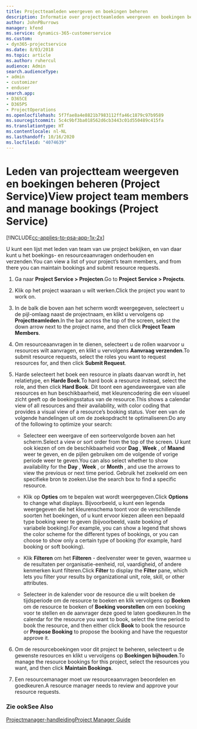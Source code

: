 ```yaml
---
title: Projectteamleden weergeven en boekingen beheren
description: Informatie over projectteamleden weergeven en boekingen beheren in Project Service
author: JohnPBurrows
manager: kfend
ms.service: dynamics-365-customerservice
ms.custom:
- dyn365-projectservice
ms.date: 8/03/2018
ms.topic: article
ms.author: ruhercul
audience: Admin
search.audienceType:
- admin
- customizer
- enduser
search.app:
- D365CE
- D365PS
- ProjectOperations
ms.openlocfilehash: 5f7fae8a4e8821b7983112ffa46c1879c97b9589
ms.sourcegitcommit: 5c4c9bf3ba018562d6cb3443c01d550489c415fa
ms.translationtype: HT
ms.contentlocale: nl-NL
ms.lasthandoff: 10/16/2020
ms.locfileid: "4074639"
---
```

# <a name="view-project-team-members-and-manage-bookings-project-service"></a><span data-ttu-id="94012-103">Leden van projectteam weergeven en boekingen beheren (Project Service)</span><span class="sxs-lookup"><span data-stu-id="94012-103">View project team members and manage bookings (Project Service)</span></span>

[!INCLUDE[cc-applies-to-psa-app-1x-2x](../includes/cc-applies-to-psa-app-1x-2x.md)]

<span data-ttu-id="94012-104">U kunt een lijst met leden van team van uw project bekijken, en van daar kunt u het boekings- en resourceaanvragen onderhouden en verzenden.</span><span class="sxs-lookup"><span data-stu-id="94012-104">You can view a list of your project’s team members, and from there you can maintain bookings and submit resource requests.</span></span>  
  
1.  <span data-ttu-id="94012-105">Ga naar **Project Service > Projecten**.</span><span class="sxs-lookup"><span data-stu-id="94012-105">Go to **Project Service > Projects**.</span></span>  
  
2.  <span data-ttu-id="94012-106">Klik op het project waaraan u wilt werken.</span><span class="sxs-lookup"><span data-stu-id="94012-106">Click the project you want to work on.</span></span>  
  
3.  <span data-ttu-id="94012-107">In de balk die boven aan het scherm wordt weergegeven, selecteert u de pijl-omlaag naast de projectnaam, en klikt u vervolgens op **Projectteamleden**.</span><span class="sxs-lookup"><span data-stu-id="94012-107">In the bar across the top of the screen, select the down arrow next to the project name, and then click **Project Team Members**.</span></span>  
  
4.  <span data-ttu-id="94012-108">Om resourceaanvragen in te dienen, selecteert u de rollen waarvoor u resources wilt aanvragen, en klikt u vervolgens **Aanvraag verzenden**.</span><span class="sxs-lookup"><span data-stu-id="94012-108">To submit resource requests, select the roles you want to request resources for, and then click **Submit Request**.</span></span>  
  
5.  <span data-ttu-id="94012-109">Harde selecteert het boek een resource in plaats daarvan wordt in, het relatietype, en **Harde Boek**.</span><span class="sxs-lookup"><span data-stu-id="94012-109">To hard book a resource instead, select the role, and then click **Hard Book**.</span></span> <span data-ttu-id="94012-110">Dit toont een agendaweergave van alle resources en hun beschikbaarheid, met kleurencodering die een visueel zicht geeft op de boekingsstatus van de resource.</span><span class="sxs-lookup"><span data-stu-id="94012-110">This shows a calendar view of all resources and their availability, with color coding that provides a visual view of a resource’s booking status.</span></span> <span data-ttu-id="94012-111">Voer een van de volgende handelingen uit om de zoekopdracht te optimaliseren:</span><span class="sxs-lookup"><span data-stu-id="94012-111">Do any of the following to optimize your search:</span></span>  
  
    -   <span data-ttu-id="94012-112">Selecteer een weergave of een sorteervolgorde boven aan het scherm.</span><span class="sxs-lookup"><span data-stu-id="94012-112">Select a view or sort order from the top of the screen.</span></span> <span data-ttu-id="94012-113">U kunt ook kiezen of om de beschikbaarheid voor **Dag** , **Week** , of **Maand** weer te geven, en de pijlen gebruiken om de volgende of vorige periode weer te geven.</span><span class="sxs-lookup"><span data-stu-id="94012-113">You can also select whether to show availability for the **Day** , **Week** , or **Month** , and use the arrows to view the previous or next time period.</span></span> <span data-ttu-id="94012-114">Gebruik het zoekveld om een specifieke bron te zoeken.</span><span class="sxs-lookup"><span data-stu-id="94012-114">Use the search box to find a specific resource.</span></span>  
  
    -   <span data-ttu-id="94012-115">Klik op **Opties** om te bepalen wat wordt weergegeven.</span><span class="sxs-lookup"><span data-stu-id="94012-115">Click **Options** to change what displays.</span></span> <span data-ttu-id="94012-116">Bijvoorbeeld, u kunt een legenda weergegeven die het kleurenschema toont voor de verschillende soorten het boekingen, of u kunt ervoor kiezen alleen een bepaald type boeking weer te geven (bijvoorbeeld, vaste boeking of variabele boeking).</span><span class="sxs-lookup"><span data-stu-id="94012-116">For example, you can show a legend that shows the color scheme for the different types of bookings, or you can choose to show only a certain type of booking (for example, hard booking or soft booking).</span></span>  
  
    -   <span data-ttu-id="94012-117">Klik **Filteren** om het **Filteren** - deelvenster weer te geven, waarmee u de resultaten per organisatie-eenheid, rol, vaardigheid, of andere kenmerken kunt filteren.</span><span class="sxs-lookup"><span data-stu-id="94012-117">Click **Filter** to display the **Filter** pane, which lets you filter your results by organizational unit, role, skill, or other attributes.</span></span>  
  
    -   <span data-ttu-id="94012-118">Selecteer in de kalender voor de resource die u wilt boeken de tijdsperiode om de resource te boeken en klik vervolgens op **Boeken** om de resource te boeken of **Boeking voorstellen** om een boeking voor te stellen en de aanvrager deze goed te laten goedkeuren.</span><span class="sxs-lookup"><span data-stu-id="94012-118">In the calendar for the resource you want to book, select the time period to book the resource, and then either click **Book** to book the resource or **Propose Booking** to propose the booking and have the requestor approve it.</span></span>  
  
6.  <span data-ttu-id="94012-119">Om de resourceboekingen voor dit project te beheren, selecteert u de gewenste resources en klikt u vervolgens op **Boekingen bijhouden**.</span><span class="sxs-lookup"><span data-stu-id="94012-119">To manage the resource bookings for this project, select the resources you want, and then click **Maintain Bookings**.</span></span>  
  
7.  <span data-ttu-id="94012-120">Een resourcemanager moet uw resourceaanvragen beoordelen en goedkeuren.</span><span class="sxs-lookup"><span data-stu-id="94012-120">A resource manager needs to review and approve your resource requests.</span></span>  
  
### <a name="see-also"></a><span data-ttu-id="94012-121">Zie ook</span><span class="sxs-lookup"><span data-stu-id="94012-121">See Also</span></span>  
 [<span data-ttu-id="94012-122">Projectmanager-handleiding</span><span class="sxs-lookup"><span data-stu-id="94012-122">Project Manager Guide</span></span>](../psa/project-manager-guide.md)
